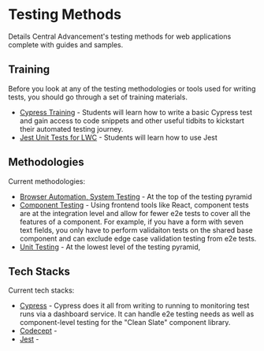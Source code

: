 # Testing Methods

Details Central Advancement's testing methods for web applications complete with guides and samples. 

## Training

Before you look at any of the testing methodologies or tools used for writing tests, you should go through a set of training materials.

- [Cypress Training](/docs/training-cypress.md) - Students will learn how to write a basic Cypress test and gain access to code snippets
and other useful tidbits to kickstart their automated testing journey.
- [Jest Unit Tests for LWC](https://trailhead.salesforce.com/content/learn/modules/test-lightning-web-components) - Students will learn 
how to use Jest 

## Methodologies

Current methodologies:
- [Browser Automation, System Testing](/docs/method-e2e.md) - At the top of the testing pyramid
- [Component Testing](/docs/method-components.md) - Using frontend tools like React, component tests are at the integration level and allow for 
fewer e2e tests to cover all the features of a component. For example, if you have a form with seven text fields, you only have to perform 
validaiton tests on the shared base component and can exclude edge case validation testing from e2e tests.
- [Unit Testing](/docs/method-unit.md) - At the lowest level of the testing pyramid,

## Tech Stacks

Current tech stacks:
- [Cypress](/docs/stack-cypress.md) - Cypress does it all from writing to running to monitoring test runs via a dashboard service. It can handle e2e testing needs as well as component-level testing for the "Clean Slate" component library.
- [Codecept](/docs/stack-codecept.md) - 
- [Jest](/docs/stack-jest.md) - 
